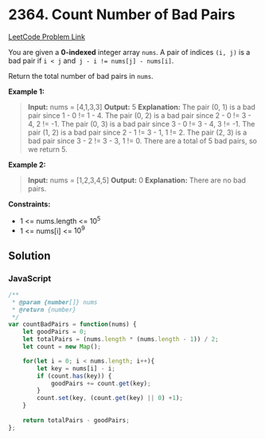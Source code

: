 # 2364. Count Number of Bad Pairs

[LeetCode Problem Link](https://leetcode.com/problems/count-number-of-bad-pairs/)

You are given a **0-indexed** integer array `nums`. A pair of indices `(i, j)` is a bad pair if `i < j` and` j - i != nums[j] - nums[i]`.

Return the total number of bad pairs in `nums`.

**Example 1:**

>**Input:** nums = [4,1,3,3]
**Output:** 5
**Explanation:** The pair (0, 1) is a bad pair since 1 - 0 != 1 - 4.
The pair (0, 2) is a bad pair since 2 - 0 != 3 - 4, 2 != -1.
The pair (0, 3) is a bad pair since 3 - 0 != 3 - 4, 3 != -1.
The pair (1, 2) is a bad pair since 2 - 1 != 3 - 1, 1 != 2.
The pair (2, 3) is a bad pair since 3 - 2 != 3 - 3, 1 != 0.
There are a total of 5 bad pairs, so we return 5.

**Example 2:**

>**Input:** nums = [1,2,3,4,5]
**Output:** 0
**Explanation:** There are no bad pairs.
 

**Constraints:**

* 1 <= nums.length <= $10^5$
* 1 <= nums[i] <= $10^9$

## Solution

### JavaScript

```javaScript
/**
 * @param {number[]} nums
 * @return {number}
 */
var countBadPairs = function(nums) {
    let goodPairs = 0;
    let totalPairs = (nums.length * (nums.length - 1)) / 2;
    let count = new Map();

    for(let i = 0; i < nums.length; i++){
        let key = nums[i] - i;
        if (count.has(key)) {
            goodPairs += count.get(key);
        }
        count.set(key, (count.get(key) || 0) +1);
    } 
    
    return totalPairs - goodPairs;
};
```
